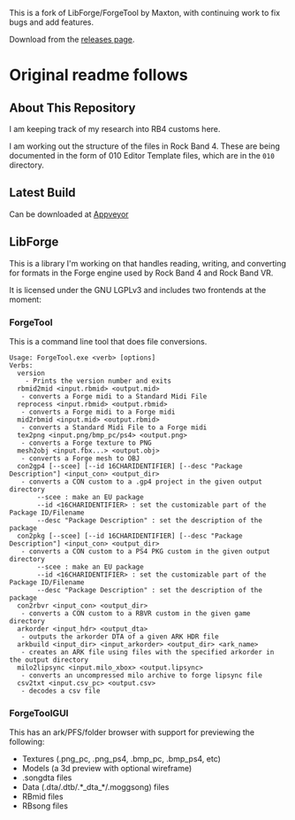 This is a fork of LibForge/ForgeTool by Maxton, with continuing work to fix bugs and add features.

Download from the [releases page](https://github.com/mtolly/LibForge/releases).

# Original readme follows

## About This Repository

I am keeping track of my research into RB4 customs here.

I am working out the structure of the files in Rock Band 4. These are being documented in the form of 010 Editor Template files, which are in the `010` directory.

## Latest Build

Can be downloaded at [Appveyor](https://ci.appveyor.com/project/maxton/libforge/branch/master/artifacts)

## LibForge

This is a library I'm working on that handles reading, writing, and converting for formats in the Forge engine used by Rock Band 4 and Rock Band VR.

It is licensed under the GNU LGPLv3 and includes two frontends at the moment:

### ForgeTool

This is a command line tool that does file conversions.

```
Usage: ForgeTool.exe <verb> [options]
Verbs:
  version
    - Prints the version number and exits
  rbmid2mid <input.rbmid> <output.mid>
   - converts a Forge midi to a Standard Midi File
  reprocess <input.rbmid> <output.rbmid>
   - converts a Forge midi to a Forge midi
  mid2rbmid <input.mid> <output.rbmid>
   - converts a Standard Midi File to a Forge midi
  tex2png <input.png/bmp_pc/ps4> <output.png>
   - converts a Forge texture to PNG
  mesh2obj <input.fbx...> <output.obj>
   - converts a Forge mesh to OBJ
  con2gp4 [--scee] [--id 16CHARIDENTIFIER] [--desc "Package Description"] <input_con> <output_dir>
   - converts a CON custom to a .gp4 project in the given output directory
       --scee : make an EU package
       --id <16CHARIDENTIFIER> : set the customizable part of the Package ID/Filename
       --desc "Package Description" : set the description of the package
  con2pkg [--scee] [--id 16CHARIDENTIFIER] [--desc "Package Description"] <input_con> <output_dir>
   - converts a CON custom to a PS4 PKG custom in the given output directory
       --scee : make an EU package
       --id <16CHARIDENTIFIER> : set the customizable part of the Package ID/Filename
       --desc "Package Description" : set the description of the package
  con2rbvr <input_con> <output_dir>
   - converts a CON custom to a RBVR custom in the given game directory
  arkorder <input_hdr> <output_dta>
   - outputs the arkorder DTA of a given ARK HDR file
  arkbuild <input_dir> <input_arkorder> <output_dir> <ark_name>
   - creates an ARK file using files with the specified arkorder in the output directory
  milo2lipsync <input.milo_xbox> <output.lipsync>
   - converts an uncompressed milo archive to forge lipsync file
  csv2txt <input.csv_pc> <output.csv>
   - decodes a csv file
```

### ForgeToolGUI

This has an ark/PFS/folder browser with support for previewing the following:
  - Textures (.png_pc, .png_ps4, .bmp_pc, .bmp_ps4, etc)
  - Models (a 3d preview with optional wireframe)
  - .songdta files
  - Data (.dta/.dtb/.\*\_dta\_\*/.moggsong) files
  - RBmid files
  - RBsong files